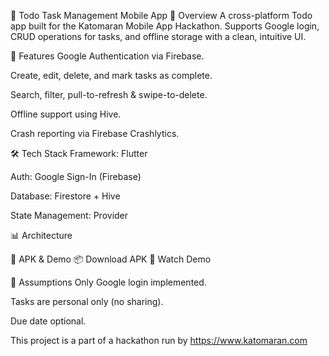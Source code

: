 📌 Todo Task Management Mobile App
📖 Overview
A cross-platform Todo app built for the Katomaran Mobile App Hackathon.
Supports Google login, CRUD operations for tasks, and offline storage with a clean, intuitive UI.

🚀 Features
Google Authentication via Firebase.

Create, edit, delete, and mark tasks as complete.

Search, filter, pull-to-refresh & swipe-to-delete.

Offline support using Hive.

Crash reporting via Firebase Crashlytics.

🛠️ Tech Stack
Framework: Flutter

Auth: Google Sign-In (Firebase)

Database: Firestore + Hive

State Management: Provider

📊 Architecture

📂 APK & Demo
📦 Download APK
🎥 Watch Demo

📌 Assumptions
Only Google login implemented.

Tasks are personal only (no sharing).

Due date optional.

This project is a part of a hackathon run by https://www.katomaran.com
